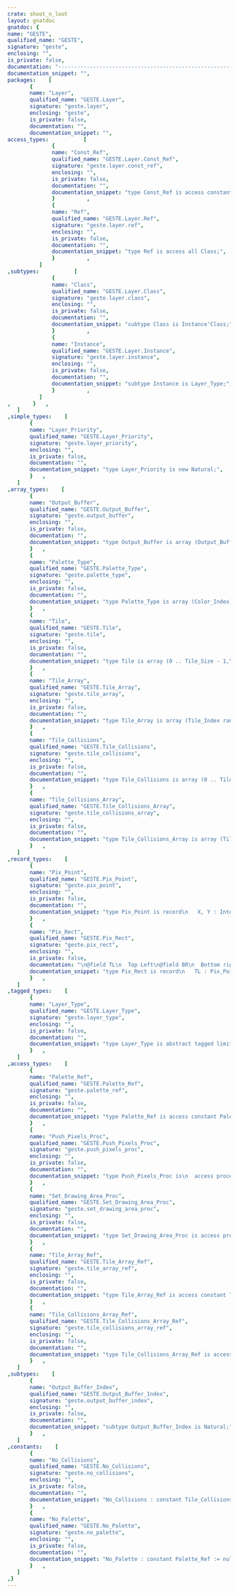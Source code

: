 ```yaml
---
crate: shoot_n_loot
layout: gnatdoc
gnatdoc: {
name: "GESTE",
qualified_name: "GESTE",
signature: "geste",
enclosing: "",
is_private: false,
documentation: "----------------------------------------------------------------------------\n                                                                          --\n                                   GESTE                                  --\n                                                                          --\n                    Copyright (C) 2018 Fabien Chouteau                    --\n                                                                          --\n                                                                          --\n  Redistribution and use in source and binary forms, with or without      --\n  modification, are permitted provided that the following conditions are  --\n  met:                                                                    --\n     1. Redistributions of source code must retain the above copyright    --\n        notice, this list of conditions and the following disclaimer.     --\n     2. Redistributions in binary form must reproduce the above copyright --\n        notice, this list of conditions and the following disclaimer in   --\n        the documentation and/or other materials provided with the        --\n        distribution.                                                     --\n     3. Neither the name of the copyright holder nor the names of its     --\n        contributors may be used to endorse or promote products derived   --\n        from this software without specific prior written permission.     --\n                                                                          --\n   THIS SOFTWARE IS PROVIDED BY THE COPYRIGHT HOLDERS AND CONTRIBUTORS    --\n   \"AS IS\" AND ANY EXPRESS OR IMPLIED WARRANTIES, INCLUDING, BUT NOT      --\n   LIMITED TO, THE IMPLIED WARRANTIES OF MERCHANTABILITY AND FITNESS FOR  --\n   A PARTICULAR PURPOSE ARE DISCLAIMED. IN NO EVENT SHALL THE COPYRIGHT   --\n   HOLDER OR CONTRIBUTORS BE LIABLE FOR ANY DIRECT, INDIRECT, INCIDENTAL, --\n   SPECIAL, EXEMPLARY, OR CONSEQUENTIAL DAMAGES (INCLUDING, BUT NOT       --\n   LIMITED TO, PROCUREMENT OF SUBSTITUTE GOODS OR SERVICES; LOSS OF USE,  --\n   DATA, OR PROFITS; OR BUSINESS INTERRUPTION) HOWEVER CAUSED AND ON ANY  --\n   THEORY OF LIABILITY, WHETHER IN CONTRACT, STRICT LIABILITY, OR TORT    --\n   (INCLUDING NEGLIGENCE OR OTHERWISE) ARISING IN ANY WAY OUT OF THE USE  --\n   OF THIS SOFTWARE, EVEN IF ADVISED OF THE POSSIBILITY OF SUCH DAMAGE.   --\n                                                                          --\n----------------------------------------------------------------------------",
documentation_snippet: "",
packages:    [
       {
       name: "Layer",
       qualified_name: "GESTE.Layer",
       signature: "geste.layer",
       enclosing: "geste",
       is_private: false,
       documentation: "",
       documentation_snippet: "",
access_types:           [
              {
              name: "Const_Ref",
              qualified_name: "GESTE.Layer.Const_Ref",
              signature: "geste.layer.const_ref",
              enclosing: "",
              is_private: false,
              documentation: "",
              documentation_snippet: "type Const_Ref is access constant Class;",
              }          ,
              {
              name: "Ref",
              qualified_name: "GESTE.Layer.Ref",
              signature: "geste.layer.ref",
              enclosing: "",
              is_private: false,
              documentation: "",
              documentation_snippet: "type Ref is access all Class;",
              }          ,
          ]
,subtypes:           [
              {
              name: "Class",
              qualified_name: "GESTE.Layer.Class",
              signature: "geste.layer.class",
              enclosing: "",
              is_private: false,
              documentation: "",
              documentation_snippet: "subtype Class is Instance'Class;",
              }          ,
              {
              name: "Instance",
              qualified_name: "GESTE.Layer.Instance",
              signature: "geste.layer.instance",
              enclosing: "",
              is_private: false,
              documentation: "",
              documentation_snippet: "subtype Instance is Layer_Type;",
              }          ,
          ]
,       }   ,
   ]
,simple_types:    [
       {
       name: "Layer_Priority",
       qualified_name: "GESTE.Layer_Priority",
       signature: "geste.layer_priority",
       enclosing: "",
       is_private: false,
       documentation: "",
       documentation_snippet: "type Layer_Priority is new Natural;",
       }   ,
   ]
,array_types:    [
       {
       name: "Output_Buffer",
       qualified_name: "GESTE.Output_Buffer",
       signature: "geste.output_buffer",
       enclosing: "",
       is_private: false,
       documentation: "",
       documentation_snippet: "type Output_Buffer is array (Output_Buffer_Index range <>) of Output_Color;",
       }   ,
       {
       name: "Palette_Type",
       qualified_name: "GESTE.Palette_Type",
       signature: "geste.palette_type",
       enclosing: "",
       is_private: false,
       documentation: "",
       documentation_snippet: "type Palette_Type is array (Color_Index) of Output_Color;",
       }   ,
       {
       name: "Tile",
       qualified_name: "GESTE.Tile",
       signature: "geste.tile",
       enclosing: "",
       is_private: false,
       documentation: "",
       documentation_snippet: "type Tile is array (0 .. Tile_Size - 1,\n                    0 .. Tile_Size - 1)\n  of Color_Index;",
       }   ,
       {
       name: "Tile_Array",
       qualified_name: "GESTE.Tile_Array",
       signature: "geste.tile_array",
       enclosing: "",
       is_private: false,
       documentation: "",
       documentation_snippet: "type Tile_Array is array (Tile_Index range <>) of Tile;",
       }   ,
       {
       name: "Tile_Collisions",
       qualified_name: "GESTE.Tile_Collisions",
       signature: "geste.tile_collisions",
       enclosing: "",
       is_private: false,
       documentation: "",
       documentation_snippet: "type Tile_Collisions is array (0 .. Tile_Size - 1,\n                               0 .. Tile_Size - 1)\n  of Boolean;",
       }   ,
       {
       name: "Tile_Collisions_Array",
       qualified_name: "GESTE.Tile_Collisions_Array",
       signature: "geste.tile_collisions_array",
       enclosing: "",
       is_private: false,
       documentation: "",
       documentation_snippet: "type Tile_Collisions_Array is array (Tile_Index range <>)\n  of Tile_Collisions;",
       }   ,
   ]
,record_types:    [
       {
       name: "Pix_Point",
       qualified_name: "GESTE.Pix_Point",
       signature: "geste.pix_point",
       enclosing: "",
       is_private: false,
       documentation: "",
       documentation_snippet: "type Pix_Point is record\n   X, Y : Integer;\nend record;",
       }   ,
       {
       name: "Pix_Rect",
       qualified_name: "GESTE.Pix_Rect",
       signature: "geste.pix_rect",
       enclosing: "",
       is_private: false,
       documentation: "\n@field TL\n  Top Left\n@field BR\n  Bottom right",
       documentation_snippet: "type Pix_Rect is record\n   TL : Pix_Point;\n   BR : Pix_Point;\nend record;",
       }   ,
   ]
,tagged_types:    [
       {
       name: "Layer_Type",
       qualified_name: "GESTE.Layer_Type",
       signature: "geste.layer_type",
       enclosing: "",
       is_private: false,
       documentation: "",
       documentation_snippet: "type Layer_Type is abstract tagged limited private;",
       }   ,
   ]
,access_types:    [
       {
       name: "Palette_Ref",
       qualified_name: "GESTE.Palette_Ref",
       signature: "geste.palette_ref",
       enclosing: "",
       is_private: false,
       documentation: "",
       documentation_snippet: "type Palette_Ref is access constant Palette_Type;",
       }   ,
       {
       name: "Push_Pixels_Proc",
       qualified_name: "GESTE.Push_Pixels_Proc",
       signature: "geste.push_pixels_proc",
       enclosing: "",
       is_private: false,
       documentation: "",
       documentation_snippet: "type Push_Pixels_Proc is\n  access procedure (Buffer : Output_Buffer);",
       }   ,
       {
       name: "Set_Drawing_Area_Proc",
       qualified_name: "GESTE.Set_Drawing_Area_Proc",
       signature: "geste.set_drawing_area_proc",
       enclosing: "",
       is_private: false,
       documentation: "",
       documentation_snippet: "type Set_Drawing_Area_Proc is access procedure (Area : Pix_Rect);",
       }   ,
       {
       name: "Tile_Array_Ref",
       qualified_name: "GESTE.Tile_Array_Ref",
       signature: "geste.tile_array_ref",
       enclosing: "",
       is_private: false,
       documentation: "",
       documentation_snippet: "type Tile_Array_Ref is access constant Tile_Array;",
       }   ,
       {
       name: "Tile_Collisions_Array_Ref",
       qualified_name: "GESTE.Tile_Collisions_Array_Ref",
       signature: "geste.tile_collisions_array_ref",
       enclosing: "",
       is_private: false,
       documentation: "",
       documentation_snippet: "type Tile_Collisions_Array_Ref is access constant Tile_Collisions_Array;",
       }   ,
   ]
,subtypes:    [
       {
       name: "Output_Buffer_Index",
       qualified_name: "GESTE.Output_Buffer_Index",
       signature: "geste.output_buffer_index",
       enclosing: "",
       is_private: false,
       documentation: "",
       documentation_snippet: "subtype Output_Buffer_Index is Natural;",
       }   ,
   ]
,constants:    [
       {
       name: "No_Collisions",
       qualified_name: "GESTE.No_Collisions",
       signature: "geste.no_collisions",
       enclosing: "",
       is_private: false,
       documentation: "",
       documentation_snippet: "No_Collisions : constant Tile_Collisions_Array_Ref := null;",
       }   ,
       {
       name: "No_Palette",
       qualified_name: "GESTE.No_Palette",
       signature: "geste.no_palette",
       enclosing: "",
       is_private: false,
       documentation: "",
       documentation_snippet: "No_Palette : constant Palette_Ref := null;",
       }   ,
   ]
,}
---
```

